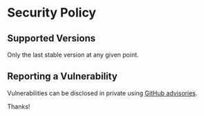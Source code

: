 # Security Policy

## Supported Versions

Only the last stable version at any given point.

## Reporting a Vulnerability

Vulnerabilities can be disclosed in private using
[GitHub advisories](https://github.com/garethgeorge/freegoreleaser/security).

Thanks!
